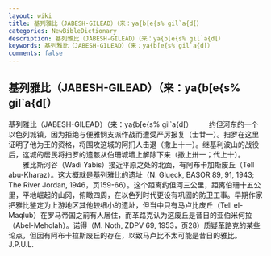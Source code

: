 ```yaml
---
layout: wiki
title: 基列雅比（JABESH-GILEAD）（来：ya{b[e{s% gil`a{d[）
categories: NewBibleDictionary
description: 基列雅比（JABESH-GILEAD）（来：ya{b[e{s% gil`a{d[）
keywords: 基列雅比（JABESH-GILEAD）（来：ya{b[e{s% gil`a{d[）
comments: false
---
```


## 基列雅比（JABESH-GILEAD）（来：ya{b[e{s% gil`a{d[）



基列雅比（JABESH-GILEAD）（来：ya{b[e{s%
gil`a{d[）
　　约但河东的一个以色列城镇，因为拒绝与便雅悯支派作战而遭受严厉报复（士廿一）。扫罗在这里证明了他为王的资格，将围攻这城的阿扪人击退（撒上十一）。继基利波山的战役后，这城的居民将扫罗的遗骸从伯珊城墙上解除下来（撒上卅一；代上十）。
　　雅比斯河谷（Wadi Yabis）接近平原之处的北面，有阿布卡加斯废丘（Tell abu-Kharaz）。这大概就是基列雅比的遗址（N. Glueck, BASOR 89, 91, 1943; The River Jordan, 1946，页159-66）。这个距离约但河三公里，距离伯珊十五公里，平地崛起的山冈，俯瞰四周，在以色列时代更设有巩固的防卫工事。早期作家把雅比鉴定为上游地区其他较细小的遗址，但当中只有马卢比废丘（Tell el-Maqlub）在罗马帝国之前有人居住，而革路克认为这废丘是昔日的亚伯米何拉（Abel-Meholah）。诺得（M. Noth, ZDPV 69, 1953，页28）质疑革路克的某些论点，但因有阿布卡拉斯废丘的存在，以致马卢比不太可能是昔日的雅比。
J.P.U.L.




